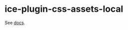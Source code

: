 # ice-plugin-css-assets-local

See [docs](https://github.com/alibaba/ice/blob/master/docs/cli/plugin-list/local.md).